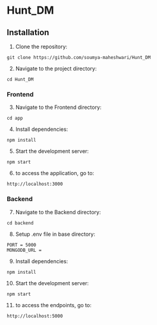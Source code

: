 # Hunt_DM

## Installation

1. Clone the repository:

```CMD
git clone https://github.com/soumya-maheshwari/Hunt_DM
```

2. Navigate to the project directory:

```CMD
cd Hunt_DM
```

### Frontend

3. Navigate to the Frontend directory:

```CMD
cd app
```

4. Install dependencies:

```CMD
npm install
```

5. Start the development server:

```CMD
npm start
```

6. to access the application, go to:

```CMD
http://localhost:3000
```

### Backend

7. Navigate to the Backend directory:

```CMD
cd backend
```

8. Setup .env file in base directory:

```
PORT = 5000
MONGODB_URL =
```

9. Install dependencies:

```CMD
npm install
```

10. Start the development server:

```CMD
npm start
```

11. to access the endpoints, go to:

```CMD
http://localhost:5000
```
